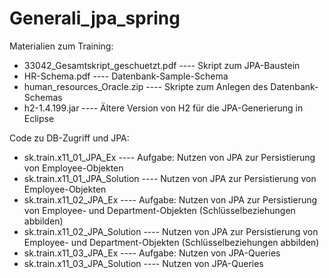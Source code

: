 # Generali_jpa_spring

Materialien zum Training:
- 33042_Gesamtskript_geschuetzt.pdf ---- Skript zum JPA-Baustein
- HR-Schema.pdf ----   Datenbank-Sample-Schema
- human_resources_Oracle.zip   ----     Skripte zum Anlegen des Datenbank-Schemas
- h2-1.4.199.jar ----   Ältere Version von H2 für die JPA-Generierung in Eclipse


Code zu DB-Zugriff und JPA:

- sk.train.x11_01_JPA_Ex  ---- Aufgabe: Nutzen von JPA zur Persistierung von Employee-Objekten
- sk.train.x11_01_JPA_Solution   ----  Nutzen von JPA zur Persistierung von Employee-Objekten
- sk.train.x11_02_JPA_Ex ---- Aufgabe: Nutzen von JPA zur Persistierung von Employee- und Department-Objekten (Schlüsselbeziehungen abbilden)
- sk.train.x11_02_JPA_Solution ----  Nutzen von JPA zur Persistierung von Employee- und Department-Objekten (Schlüsselbeziehungen abbilden)
- sk.train.x11_03_JPA_Ex  ----  Aufgabe: Nutzen von JPA-Queries
- sk.train.x11_03_JPA_Solution  ----  Nutzen von JPA-Queries





